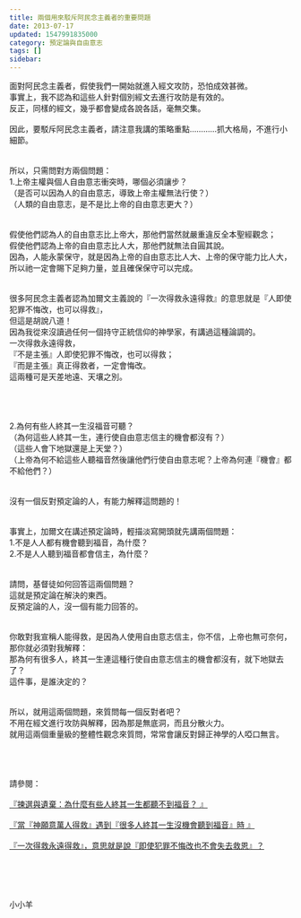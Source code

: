 ```yaml
---
title: 兩個用來駁斥阿民念主義者的重要問題
date: 2013-07-17
updated: 1547991835000
category: 預定論與自由意志
tags: []
sidebar: 
---
```


<p>面對阿民念主義者，假使我們一開始就進入經文攻防，恐怕成效甚微。<br/>事實上，我不認為和這些人針對個別經文去進行攻防是有效的。<br/>反正，同樣的經文，幾乎都會變成各說各話，毫無交集。<br/><!--more--> <br/>因此，要駁斥阿民念主義者，請注意我講的策略重點…………抓大格局，不進行小細節。<br/> <br/><br/>所以，只需問對方兩個問題：<br/>1.上帝主權與個人自由意志衝突時，哪個必須讓步？<br/>（是否可以因為人的自由意志，導致上帝主權無法行使？）<br/>（人類的自由意志，是不是比上帝的自由意志更大？）<br/> <br/><br/>假使他們認為人的自由意志比上帝大，那他們當然就嚴重違反全本聖經觀念；<br/>假使他們認為上帝的自由意志比人大，那他們就無法自圓其說。<br/>因為，人能永蒙保守，就是因為上帝的自由意志比人大、上帝的保守能力比人大，<br/>所以祂一定會賜下足夠力量，並且確保保守可以完成。<br/> <br/><br/>很多阿民念主義者認為加爾文主義說的『一次得救永遠得救』的意思就是『人即使犯罪不悔改，也可以得救』，<br/>但這是胡說八道！<br/>因為我從來沒讀過任何一個持守正統信仰的神學家，有講過這種論調的。<br/>一次得救永遠得救，<br/>『不是主張』人即使犯罪不悔改，也可以得救；<br/>『而是主張』真正得救者，一定會悔改。<br/>這兩種可是天差地遠、天壤之別。<br/> <br/><br/><br/><br/>2.為何有些人終其一生沒福音可聽？<br/>（為何這些人終其一生，連行使自由意志信主的機會都沒有？）<br/>（這些人會下地獄還是上天堂？）<br/>（上帝為何不給這些人聽福音然後讓他們行使自由意志呢？上帝為何連『機會』都不給他們？）<br/> <br/><br/>沒有一個反對預定論的人，有能力解釋這問題的！<br/> <br/><br/>事實上，加爾文在講述預定論時，輕描淡寫開頭就先講兩個問題：<br/>1.不是人人都有機會聽到福音，為什麼？<br/>2.不是人人聽到福音都會信主，為什麼？<br/> <br/><br/>請問，基督徒如何回答這兩個問題？<br/>這就是預定論在解決的東西。<br/>反預定論的人，沒一個有能力回答的。<br/> <br/><br/>你敢對我宣稱人能得救，是因為人使用自由意志信主，你不信，上帝也無可奈何，<br/>那你就必須對我解釋：<br/>那為何有很多人，終其一生連這種行使自由意志信主的機會都沒有，就下地獄去了？<br/>這件事，是誰決定的？<br/> <br/> <br/>所以，就用這兩個問題，來質問每一個反對者吧？<br/>不用在經文進行攻防與解釋，因為那是無底洞，而且分散火力。<br/>就用這兩個重量級的整體性觀念來質問，常常會讓反對歸正神學的人啞口無言。<br/> <br/> <br/><br/><br/>請參閱：<br/> <br/><a href="/posts/269193924">『揀選與遺棄：為什麼有些人終其一生都聽不到福音？ 』</a><br/> <br/><a href="/posts/269193928">『當『神願意萬人得救』遇到『很多人終其一生沒機會聽到福音』時 』</a><br/> <br/><a href="/posts/269195456">『一次得救永遠得救』，意思就是說『即使犯罪不悔改也不會失去救恩』？ </a><br/> <br/><br/><br/><br/><br/>小小羊<br/><br/><br/><br/><br/><br/>
</p>